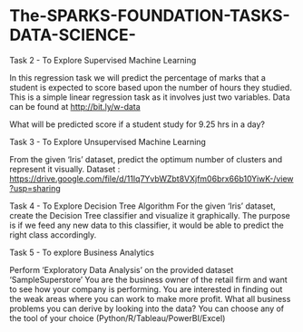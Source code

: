 # The-SPARKS-FOUNDATION-TASKS-DATA-SCIENCE-
Task  2 - To Explore
Supervised Machine Learning

In this regression task we will predict the percentage of marks that a student is expected to score based upon the number of hours they studied. This is a simple linear regression task as it involves just two variables. Data can be found at http://bit.ly/w-data

What will be predicted score if a student study for 9.25 hrs in a day?

Task 3 - To Explore Unsupervised
Machine Learning

From the given ‘Iris’ dataset, predict the optimum number of clusters and represent it visually.
Dataset :
https://drive.google.com/file/d/11Iq7YvbWZbt8VXjfm06brx66b10YiwK-/view?usp=sharing

Task 4 - To Explore Decision Tree
Algorithm
For the given ‘Iris’ dataset, create the Decision Tree classifier and visualize it graphically. 
The purpose is if we feed any new data to this classifier, it would be able to predict the right class accordingly.

Task 5 - To explore Business Analytics

Perform ‘Exploratory Data Analysis’ on the provided dataset ‘SampleSuperstore’
You are the business owner of the retail firm and want to see how your company is performing.
You are interested in finding out the weak areas where you can work to make more profit.
What all business problems you can derive by looking into the data? You can choose any of the tool of your choice
(Python/R/Tableau/PowerBI/Excel)
